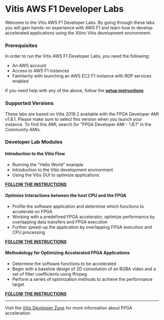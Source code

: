 # Vitis AWS F1 Developer Labs


Welcome to the Vitis AWS F1 Developer Labs. By going through these labs you will gain hands-on experience with AWS F1 and learn how to develop accelerated applications using the Xilinx Vitis development environment.

### Prerequisites

In order to run the Vitis AWS F1 Developer Labs, you need the following:
* An AWS account
* Access to AWS F1 instances
* Familiarity with launching an AWS EC2 F1 instance with RDP services enabled

If you need help with any of the above, follow the [**setup instructions**](./setup/instructions.md)

### Supported Versions

These labs are based on Vitis 2019.2 available with the FPGA Developer AMI v1.8.1. Please make sure to select this version when you launch your instance. To find this AMI, search for "FPGA Developer AMI - 1.8.1" in the Community AMIs.

### Developer Lab Modules

#### Introduction to the Vitis Flow
* Running the "Hello World" example
* Introduction to the Vitis development environment
* Using the Vitis GUI to optimize applications

[**FOLLOW THE INSTRUCTIONS**](./modules/module_01/README.md)

#### Optimize Interactions between the host CPU and the FPGA
* Profile the software application and determine which functions to accelerate on FPGA
* Working with a predefined FPGA accelerator, optimize performance by overlapping data transfers and FPGA execution
* Further speed-up the application by overlapping FPGA execution and CPU processing

[**FOLLOW THE INSTRUCTIONS**](./modules/module_02/README.md)

#### Methodology for Optimizing Accelerated FPGA Applications
* Determine the software functions to be accelerated
* Begin with a baseline design of 2D convolution of an RGBA video and a set of filter coefficients using ffmpeg
* Perform a series of optimization methods to achieve the performance target

[**FOLLOW THE INSTRUCTIONS**](./modules/module_03/README.md)

---------------------------------------

Visit the [Vitis Developer Zone](https://www.xilinx.com/products/design-tools/software-zone/vitis.html) for more information about FPGA acceleration.
